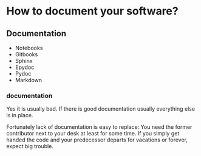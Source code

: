 # How to document your software?

## Documentation
* Notebooks
* Gitbooks
* Sphinx
* Epydoc
* Pydoc
* Markdown


### documentation
Yes it is usually bad. If there is good documentation usually everything else is in place.

Fortunately lack of documentation is easy to replace: You need the former contributor next to your desk at least for some time. If you simply get handed the code and your predecessor departs for vacations or forever, expect big trouble.
